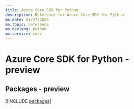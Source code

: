 ```yaml
---
title: Azure Core SDK for Python
description: Reference for Azure Core SDK for Python
ms.date: 01/27/2025
ms.topic: reference
ms.devlang: python
ms.service: core
---
```

# Azure Core SDK for Python - preview
## Packages - preview
[!INCLUDE [packages](core-index.md)]